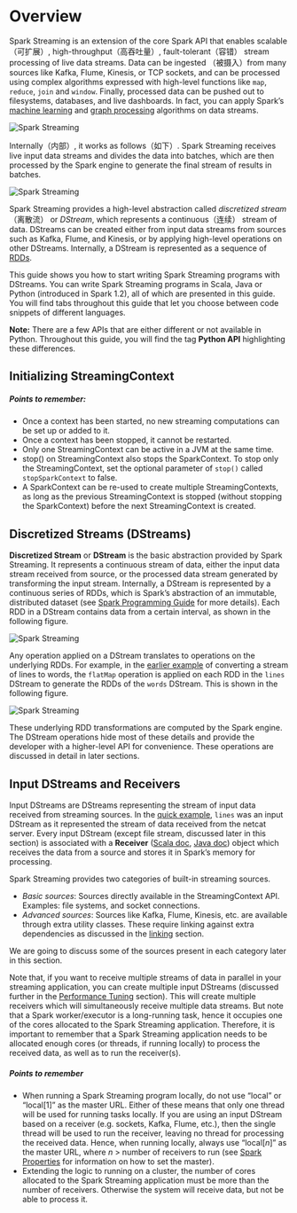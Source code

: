 # Overview

Spark Streaming is an extension of the core Spark API that enables scalable（可扩展）, high-throughput（高吞吐量）, fault-tolerant（容错） stream processing of live data streams. Data can be ingested （被摄入）from many sources like Kafka, Flume, Kinesis, or TCP sockets, and can be processed using complex algorithms expressed with high-level functions like `map`, `reduce`, `join` and `window`. Finally, processed data can be pushed out to filesystems, databases, and live dashboards. In fact, you can apply Spark’s [machine learning](https://spark.apache.org/docs/latest/ml-guide.html) and [graph processing](https://spark.apache.org/docs/latest/graphx-programming-guide.html) algorithms on data streams.

![Spark Streaming](https://spark.apache.org/docs/latest/img/streaming-arch.png)

Internally（内部）, it works as follows（如下）. Spark Streaming receives live input data streams and divides the data into batches, which are then processed by the Spark engine to generate the final stream of results in batches.

![Spark Streaming](https://spark.apache.org/docs/latest/img/streaming-flow.png)

Spark Streaming provides a high-level abstraction called *discretized stream*（离散流） or *DStream*, which represents a continuous（连续） stream of data. DStreams can be created either from input data streams from sources such as Kafka, Flume, and Kinesis, or by applying high-level operations on other DStreams. Internally, a DStream is represented as a sequence of [RDDs](https://spark.apache.org/docs/latest/api/scala/index.html#org.apache.spark.rdd.RDD).

This guide shows you how to start writing Spark Streaming programs with DStreams. You can write Spark Streaming programs in Scala, Java or Python (introduced in Spark 1.2), all of which are presented in this guide. You will find tabs throughout this guide that let you choose between code snippets of different languages.

**Note:** There are a few APIs that are either different or not available in Python. Throughout this guide, you will find the tag **Python API** highlighting these differences.

## Initializing StreamingContext

##### Points to remember:

- Once a context has been started, no new streaming computations can be set up or added to it.
- Once a context has been stopped, it cannot be restarted.
- Only one StreamingContext can be active in a JVM at the same time.
- stop() on StreamingContext also stops the SparkContext. To stop only the StreamingContext, set the optional parameter of `stop()` called `stopSparkContext` to false.
- A SparkContext can be re-used to create multiple StreamingContexts, as long as the previous StreamingContext is stopped (without stopping the SparkContext) before the next StreamingContext is created.

## Discretized Streams (DStreams)

**Discretized Stream** or **DStream** is the basic abstraction provided by Spark Streaming. It represents a continuous stream of data, either the input data stream received from source, or the processed data stream generated by transforming the input stream. Internally, a DStream is represented by a continuous series of RDDs, which is Spark’s abstraction of an immutable, distributed dataset (see [Spark Programming Guide](https://spark.apache.org/docs/latest/rdd-programming-guide.html#resilient-distributed-datasets-rdds) for more details). Each RDD in a DStream contains data from a certain interval, as shown in the following figure.

![Spark Streaming](https://spark.apache.org/docs/latest/img/streaming-dstream.png)

Any operation applied on a DStream translates to operations on the underlying RDDs. For example, in the [earlier example](https://spark.apache.org/docs/latest/streaming-programming-guide.html#a-quick-example) of converting a stream of lines to words, the `flatMap` operation is applied on each RDD in the `lines` DStream to generate the RDDs of the `words` DStream. This is shown in the following figure.

![Spark Streaming](https://spark.apache.org/docs/latest/img/streaming-dstream-ops.png)

These underlying RDD transformations are computed by the Spark engine. The DStream operations hide most of these details and provide the developer with a higher-level API for convenience. These operations are discussed in detail in later sections.

## Input DStreams and Receivers

Input DStreams are DStreams representing the stream of input data received from streaming sources. In the [quick example](https://spark.apache.org/docs/latest/streaming-programming-guide.html#a-quick-example), `lines` was an input DStream as it represented the stream of data received from the netcat server. Every input DStream (except file stream, discussed later in this section) is associated with a **Receiver** ([Scala doc](https://spark.apache.org/docs/latest/api/scala/index.html#org.apache.spark.streaming.receiver.Receiver), [Java doc](https://spark.apache.org/docs/latest/api/java/org/apache/spark/streaming/receiver/Receiver.html)) object which receives the data from a source and stores it in Spark’s memory for processing.

Spark Streaming provides two categories of built-in streaming sources.

- *Basic sources*: Sources directly available in the StreamingContext API. Examples: file systems, and socket connections.
- *Advanced sources*: Sources like Kafka, Flume, Kinesis, etc. are available through extra utility classes. These require linking against extra dependencies as discussed in the [linking](https://spark.apache.org/docs/latest/streaming-programming-guide.html#linking) section.

We are going to discuss some of the sources present in each category later in this section.

Note that, if you want to receive multiple streams of data in parallel in your streaming application, you can create multiple input DStreams (discussed further in the [Performance Tuning](https://spark.apache.org/docs/latest/streaming-programming-guide.html#level-of-parallelism-in-data-receiving) section). This will create multiple receivers which will simultaneously receive multiple data streams. But note that a Spark worker/executor is a long-running task, hence it occupies one of the cores allocated to the Spark Streaming application. Therefore, it is important to remember that a Spark Streaming application needs to be allocated enough cores (or threads, if running locally) to process the received data, as well as to run the receiver(s).

##### Points to remember

- When running a Spark Streaming program locally, do not use “local” or “local[1]” as the master URL. Either of these means that only one thread will be used for running tasks locally. If you are using an input DStream based on a receiver (e.g. sockets, Kafka, Flume, etc.), then the single thread will be used to run the receiver, leaving no thread for processing the received data. Hence, when running locally, always use “local[*n*]” as the master URL, where *n* > number of receivers to run (see [Spark Properties](https://spark.apache.org/docs/latest/configuration.html#spark-properties) for information on how to set the master).
- Extending the logic to running on a cluster, the number of cores allocated to the Spark Streaming application must be more than the number of receivers. Otherwise the system will receive data, but not be able to process it.